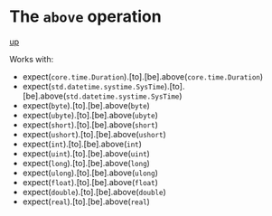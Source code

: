 # The `above` operation

[up](../README.md)

Works with:
  - expect(`core.time.Duration`).[to].[be].above(`core.time.Duration`)
  - expect(`std.datetime.systime.SysTime`).[to].[be].above(`std.datetime.systime.SysTime`)
  - expect(`byte`).[to].[be].above(`byte`)
  - expect(`ubyte`).[to].[be].above(`ubyte`)
  - expect(`short`).[to].[be].above(`short`)
  - expect(`ushort`).[to].[be].above(`ushort`)
  - expect(`int`).[to].[be].above(`int`)
  - expect(`uint`).[to].[be].above(`uint`)
  - expect(`long`).[to].[be].above(`long`)
  - expect(`ulong`).[to].[be].above(`ulong`)
  - expect(`float`).[to].[be].above(`float`)
  - expect(`double`).[to].[be].above(`double`)
  - expect(`real`).[to].[be].above(`real`)
